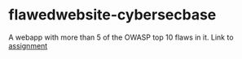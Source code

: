 # flawedwebsite-cybersecbase
A webapp with more than 5 of the OWASP top 10 flaws in it. Link to [assignment](https://cybersecuritybase.mooc.fi/module-3.1)
